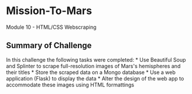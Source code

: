 # Mission-To-Mars
Module 10 - HTML/CSS Webscraping

## Summary of Challenge

In this challenge the following tasks were completed:
    * Use Beautiful Soup and Splinter to scrape full-resolution images of Mars's hemispheres and their titles
    * Store the scraped data on a Mongo database
    * Use a web application (Flask) to display the data 
    * Alter the design of the web app to accommodate these images using HTML formattings
